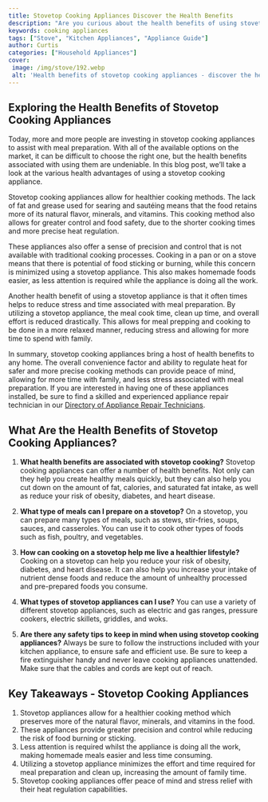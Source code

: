 ```yaml
---
title: Stovetop Cooking Appliances Discover the Health Benefits
description: "Are you curious about the health benefits of using stovetop cooking appliances Find out what they are in this blog post and discover a healthier way to cook"
keywords: cooking appliances
tags: ["Stove", "Kitchen Appliances", "Appliance Guide"]
author: Curtis
categories: ["Household Appliances"]
cover: 
 image: /img/stove/192.webp
 alt: 'Health benefits of stovetop cooking appliances - discover the health benefits of using stovetop cooking appliances'
---
```

## Exploring the Health Benefits of Stovetop Cooking Appliances

Today, more and more people are investing in stovetop cooking appliances to assist with meal preparation. With all of the available options on the market, it can be difficult to choose the right one, but the health benefits associated with using them are undeniable. In this blog post, we’ll take a look at the various health advantages of using a stovetop cooking appliance.

Stovetop cooking appliances allow for healthier cooking methods. The lack of fat and grease used for searing and sautéing means that the food retains more of its natural flavor, minerals, and vitamins. This cooking method also allows for greater control and food safety, due to the shorter cooking times and more precise heat regulation.

These appliances also offer a sense of precision and control that is not available with traditional cooking processes. Cooking in a pan or on a stove means that there is potential of food sticking or burning, while this concern is minimized using a stovetop appliance. This also makes homemade foods easier, as less attention is required while the appliance is doing all the work.

Another health benefit of using a stovetop appliance is that it often times helps to reduce stress and time associated with meal preparation. By utilizing a stovetop appliance, the meal cook time, clean up time, and overall effort is reduced drastically. This allows for meal prepping and cooking to be done in a more relaxed manner, reducing stress and allowing for more time to spend with family.

In summary, stovetop cooking appliances bring a host of health benefits to any home. The overall convenience factor and ability to regulate heat for safer and more precise cooking methods can provide peace of mind, allowing for more time with family, and less stress associated with meal preparation. If you are interested in having one of these appliances installed, be sure to find a skilled and experienced appliance repair technician in our [Directory of Appliance Repair Technicians](./pages/appliance-repair-technicians).

## What Are the Health Benefits of Stovetop Cooking Appliances?

1. **What health benefits are associated with stovetop cooking?**
Stovetop cooking appliances can offer a number of health benefits. Not only can they help you create healthy meals quickly, but they can also help you cut down on the amount of fat, calories, and saturated fat intake, as well as reduce your risk of obesity, diabetes, and heart disease.

2. **What type of meals can I prepare on a stovetop?**
On a stovetop, you can prepare many types of meals, such as stews, stir-fries, soups, sauces, and casseroles. You can use it to cook other types of foods such as fish, poultry, and vegetables.

3. **How can cooking on a stovetop help me live a healthier lifestyle?**
Cooking on a stovetop can help you reduce your risk of obesity, diabetes, and heart disease. It can also help you increase your intake of nutrient dense foods and reduce the amount of unhealthy processed and pre-prepared foods you consume.

4. **What types of stovetop appliances can I use?**
You can use a variety of different stovetop appliances, such as electric and gas ranges, pressure cookers, electric skillets, griddles, and woks.

5. **Are there any safety tips to keep in mind when using stovetop cooking appliances?**
Always be sure to follow the instructions included with your kitchen appliance, to ensure safe and efficient use. Be sure to keep a fire extinguisher handy and never leave cooking appliances unattended. Make sure that the cables and cords are kept out of reach.

## Key Takeaways - Stovetop Cooking Appliances

1. Stovetop appliances allow for a healthier cooking method which preserves more of the natural flavor, minerals, and vitamins in the food. 
2. These appliances provide greater precision and control while reducing the risk of food burning or sticking. 
3. Less attention is required whilst the appliance is doing all the work, making homemade meals easier and less time consuming. 
4. Utilizing a stovetop appliance minimizes the effort and time required for meal preparation and clean up, increasing the amount of family time. 
5. Stovetop cooking appliances offer peace of mind and stress relief with their heat regulation capabilities.
